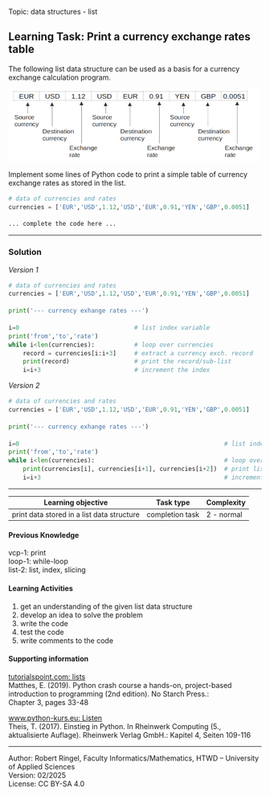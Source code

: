 Topic: data structures - list

## Learning Task: Print a currency exchange rates table

The following list data structure can be used as a basis for a currency exchange calculation program.  

![](CurrencyExchangeCalculator.png)

Implement some lines of Python code to print a simple table of currency exchange rates as stored in the list.

``` python
# data of currencies and rates
currencies = ['EUR','USD',1.12,'USD','EUR',0.91,'YEN','GBP',0.0051]

... complete the code here ...

```

---------------------------------------

### Solution

*Version 1*
``` python
# data of currencies and rates
currencies = ['EUR','USD',1.12,'USD','EUR',0.91,'YEN','GBP',0.0051]

print('--- currency exhange rates ---')

i=0                                # list index variable
print('from','to','rate')
while i<len(currencies):           # loop over currencies
	record = currencies[i:i+3]     # extract a currency exch. record
	print(record)                  # print the record/sub-list
	i=i+3                          # increment the index
```

*Version 2*
``` python
# data of currencies and rates
currencies = ['EUR','USD',1.12,'USD','EUR',0.91,'YEN','GBP',0.0051]

print('--- currency exhange rates ---')

i=0                                                         # list index variable
print('from','to','rate')
while i<len(currencies):                                    # loop over currencies
	print(currencies[i], currencies[i+1], currencies[i+2])  # print list items
	i=i+3                                                   # increment index
```

---------------------------------------

| **Learning objective**                         | **Task type**   | **Complexity** |
| ---------------------------------------------- | --------------- | -------------- |
| print data stored in a list data structure     | completion task | 2 - normal     |  

#### Previous Knowledge

vcp-1: print  
loop-1: while-loop  
list-2: list, index, slicing  

#### Learning Activities

1) get an understanding of the given list data structure
2) develop an idea to solve the problem 
3) write the code
4) test the code
5) write comments to the code

#### Supporting information

[tutorialspoint.com: lists](https://www.tutorialspoint.com/python/python_lists.htm)  
Matthes, E. (2019). Python crash course a hands-on, project-based introduction to programming (2nd edition). No Starch Press.:  
Chapter 3, pages 33-48  

[www.python-kurs.eu: Listen](https://www.python-kurs.eu/python3_listen.php)  
Theis, T. (2017). Einstieg in Python. In Rheinwerk Computing (5., aktualisierte Auflage). Rheinwerk Verlag GmbH.: Kapitel 4, Seiten 109-116

---------------------------------------

Author: Robert Ringel, Faculty Informatics/Mathematics, HTWD – University of Applied Sciences  
Version: 02/2025  
License: CC BY-SA 4.0
